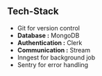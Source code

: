 ## Tech-Stack

- Git for version control
- __Database :__ MongoDB
- __Authentication :__ Clerk
- __Communication :__ Stream
- Inngest for background job
- Sentry for error handling